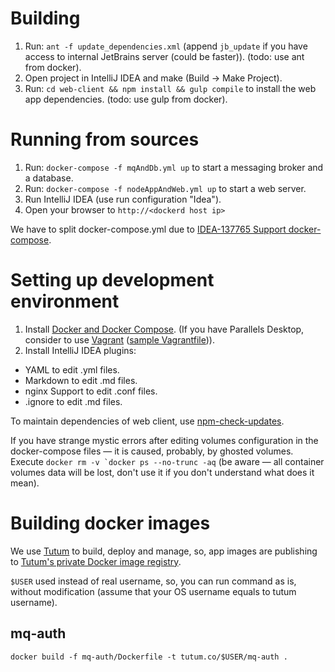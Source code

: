# Building
1. Run: `ant -f update_dependencies.xml` (append `jb_update` if you have access to internal JetBrains server (could be faster)). (todo: use ant from docker).
2. Open project in IntelliJ IDEA and make (Build -> Make Project).
3. Run: `cd web-client && npm install && gulp compile` to install the web app dependencies. (todo: use gulp from docker).

# Running from sources
1. Run: `docker-compose -f mqAndDb.yml up` to start a messaging broker and a database.
1. Run: `docker-compose -f nodeAppAndWeb.yml up` to start a web server.
1. Run IntelliJ IDEA (use run configuration "Idea").
1. Open your browser to `http://<dockerd host ip>`

We have to split docker-compose.yml due to [IDEA-137765 Support docker-compose](https://youtrack.jetbrains.com/issue/IDEA-137765).

# Setting up development environment
1. Install [Docker and Docker Compose](https://docs.docker.com/compose/install/).
(If you have Parallels Desktop, consider to use [Vagrant](https://github.com/Parallels/vagrant-parallels/issues/115) ([sample Vagrantfile](https://dl.dropboxusercontent.com/u/43511007/Vagrantfile))).
1. Install IntelliJ IDEA plugins:
  * YAML to edit .yml files.
  * Markdown to edit .md files.
  * nginx Support to edit .conf files.
  * .ignore to edit .md files.

To maintain dependencies of web client, use [npm-check-updates](https://www.npmjs.com/package/npm-check-updates).

If you have strange mystic errors after editing volumes configuration in the docker-compose files — it is caused, probably, by ghosted volumes.
Execute ```docker rm -v `docker ps --no-trunc -aq``` (be aware — all container volumes data will be lost, don't use it if you don't understand what does it mean).

# Building docker images
We use [Tutum](https://www.tutum.co) to build, deploy and manage, so, app images are publishing to [Tutum's private Docker image registry](https://support.tutum.co/support/articles/5000012183-using-tutum-s-private-docker-image-registry).

`$USER` used instead of real username, so, you can run command as is, without modification (assume that your OS username equals to tutum username).
## mq-auth
`docker build -f mq-auth/Dockerfile -t tutum.co/$USER/mq-auth .`